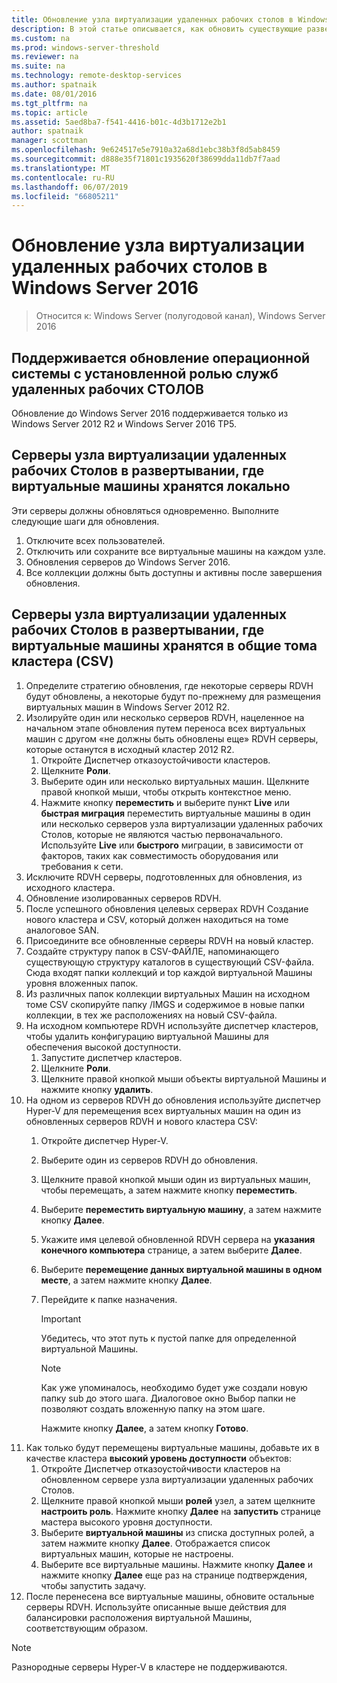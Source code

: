```yaml
---
title: Обновление узла виртуализации удаленных рабочих столов в Windows Server 2016
description: В этой статье описывается, как обновить существующие развертывания служб удаленных рабочих столов до Windows Server 2016.
ms.custom: na
ms.prod: windows-server-threshold
ms.reviewer: na
ms.suite: na
ms.technology: remote-desktop-services
ms.author: spatnaik
ms.date: 08/01/2016
ms.tgt_pltfrm: na
ms.topic: article
ms.assetid: 5aed8ba7-f541-4416-b01c-4d3b1712e2b1
author: spatnaik
manager: scottman
ms.openlocfilehash: 9e624517e5e7910a32a68d1ebc38b3f8d5ab8459
ms.sourcegitcommit: d888e35f71801c1935620f38699dda11db7f7aad
ms.translationtype: MT
ms.contentlocale: ru-RU
ms.lasthandoff: 06/07/2019
ms.locfileid: "66805211"
---
```

# <a name="upgrading-your-remote-desktop-virtualization-host-to-windows-server-2016"></a>Обновление узла виртуализации удаленных рабочих столов в Windows Server 2016

>Относится к: Windows Server (полугодовой канал), Windows Server 2016

## <a name="supported-os-upgrades-with-rds-role-installed"></a>Поддерживается обновление операционной системы с установленной ролью служб удаленных рабочих СТОЛОВ
Обновление до Windows Server 2016 поддерживается только из Windows Server 2012 R2 и Windows Server 2016 TP5.

## <a name="rd-virtualization-host-servers-in-the-deployment-where-vms-are-stored-locally"></a>Серверы узла виртуализации удаленных рабочих Столов в развертывании, где виртуальные машины хранятся локально
Эти серверы должны обновляться одновременно. Выполните следующие шаги для обновления.

1. Отключите всех пользователей.
1. Отключить или сохраните все виртуальные машины на каждом узле. 
1. Обновления серверов до Windows Server 2016. 
1. Все коллекции должны быть доступны и активны после завершения обновления.      

## <a name="rd-virtualization-host-servers-in-the-deployment-where-vms-are-stored-in-cluster-shared-volumes-csv"></a>Серверы узла виртуализации удаленных рабочих Столов в развертывании, где виртуальные машины хранятся в общие тома кластера (CSV) 

1. Определите стратегию обновления, где некоторые серверы RDVH будут обновлены, а некоторые будут по-прежнему для размещения виртуальных машин в Windows Server 2012 R2.  
2. Изолируйте один или несколько серверов RDVH, нацеленное на начальном этапе обновления путем переноса всех виртуальных машин с другом «не должны быть обновлены еще» RDVH серверы, которые останутся в исходный кластер 2012 R2.
    1. Откройте Диспетчер отказоустойчивости кластеров. 
    1. Щелкните **Роли**. 
    1. Выберите один или несколько виртуальных машин. Щелкните правой кнопкой мыши, чтобы открыть контекстное меню. 
    1. Нажмите кнопку **переместить** и выберите пункт **Live** или **быстрая миграция** переместить виртуальные машины в один или несколько серверов узла виртуализации удаленных рабочих Столов, которые не являются частью первоначального. Используйте **Live** или **быстрого** миграции, в зависимости от факторов, таких как совместимость оборудования или требования к сети. 
3. Исключите RDVH серверы, подготовленных для обновления, из исходного кластера. 
4. Обновление изолированных серверов RDVH. 
5. После успешного обновления целевых серверах RDVH Создание нового кластера и CSV, который должен находиться на томе аналоговое SAN.
6. Присоедините все обновленные серверы RDVH на новый кластер. 
7. Создайте структуру папок в CSV-ФАЙЛЕ, напоминающего существующую структуру каталогов в существующий CSV-файла. Сюда входят папки коллекций и top каждой виртуальной Машины уровня вложенных папок. 
8. Из различных папок коллекции виртуальных Машин на исходном томе CSV скопируйте папку /IMGS и содержимое в новые папки коллекции, в тех же расположениях на новый CSV-файла. 
9. На исходном компьютере RDVH используйте диспетчер кластеров, чтобы удалить конфигурацию виртуальной Машины для обеспечения высокой доступности.
    1. Запустите диспетчер кластеров. 
    1. Щелкните **Роли**. 
    1. Щелкните правой кнопкой мыши объекты виртуальной Машины и нажмите кнопку **удалить**. 
10. На одном из серверов RDVH до обновления используйте диспетчер Hyper-V для перемещения всех виртуальных машин на один из обновленных серверов RDVH и нового кластера CSV:
    1. Откройте диспетчер Hyper-V. 
    2. Выберите один из серверов RDVH до обновления. 
    3. Щелкните правой кнопкой мыши один из виртуальных машин, чтобы перемещать, а затем нажмите кнопку **переместить**. 
    4. Выберите **переместить виртуальную машину**, а затем нажмите кнопку **Далее**. 
    5. Укажите имя целевой обновленной RDVH сервера на **указания конечного компьютера** странице, а затем выберите **Далее**. 
    6. Выберите **перемещение данных виртуальной машины в одном месте**, а затем нажмите кнопку **Далее**. 
    7. Перейдите к папке назначения. 
       > [!IMPORTANT]
       > Убедитесь, что этот путь к пустой папке для определенной виртуальной Машины. 

       > [!NOTE]
       > Как уже упоминалось, необходимо будет уже создали новую папку sub до этого шага. Диалоговое окно Выбор папки не позволяют создать вложенную папку на этом шаге. 
    
       Нажмите кнопку **Далее**, а затем кнопку **Готово**. 
11. Как только будут перемещены виртуальные машины, добавьте их в качестве кластера **высокий уровень доступности** объектов:
     1. Откройте Диспетчер отказоустойчивости кластеров на обновленном сервере узла виртуализации удаленных рабочих Столов. 
     1. Щелкните правой кнопкой мыши **ролей** узел, а затем щелкните **настроить роль**. Нажмите кнопку **Далее** на **запустить** странице мастера высокого уровня доступности. 
     1. Выберите **виртуальной машины** из списка доступных ролей, а затем нажмите кнопку **Далее**. Отображается список виртуальных машин, которые не настроены. 
     1. Выберите все виртуальные машины. Нажмите кнопку **Далее** и нажмите кнопку **Далее** еще раз на странице подтверждения, чтобы запустить задачу.  
12. После перенесена все виртуальные машины, обновите остальные серверы RDVH. Используйте описанные выше действия для балансировки расположения виртуальной Машины, соответствующим образом.

> [!NOTE]  
> Разнородные серверы Hyper-V в кластере не поддерживаются. 
